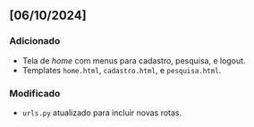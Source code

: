 ## [06/10/2024]

### Adicionado
- Tela de *home* com menus para cadastro, pesquisa, e logout.
- Templates `home.html`, `cadastro.html`, e `pesquisa.html`.

### Modificado
- `urls.py` atualizado para incluir novas rotas.
